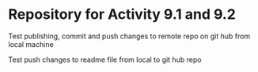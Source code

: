 # Repository for Activity 9.1 and 9.2

Test publishing, commit and push changes to remote repo on git hub from local machine


Test push changes to readme file from local to git hub repo
